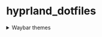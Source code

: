 # hyprland_dotfiles

 <details> 
  
  <summary> Waybar themes </summary>
       <details> 
       <summary> <t> Here's an image, just in case: </t> </summary>    
       ![image](https://github.com/end-4/dots-hyprland/assets/97237370/4c3d27b4-9ac5-4e55-9cae-c5c1f497890f)
     </details>

</details>
 
 
